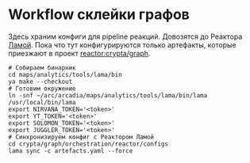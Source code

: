 # Workflow склейки графов 

Здесь храним конфиги для pipeline реакций. Довозятся до Реактора [Ламой](https://a.yandex-team.ru/arc/trunk/arcadia/maps/analytics/tools/lama).
Пока что тут конфигурируются только артефакты, которые приезжают в проект [reactor:crypta/graph](https://reactor.yandex-team.ru/browse?selected=7841506).

```
# Собираем бинарник 
cd maps/analytics/tools/lama/bin
ya make --checkout
# Готовим окружение
ln -snf ~/arc/arcadia/maps/analytics/tools/lama/bin/lama  /usr/local/bin/lama
export NIRVANA_TOKEN='<token>'
export YT_TOKEN='<token>'
export SOLOMON_TOKEN='<token>'
export JUGGLER_TOKEN='<token>'
# Синхронизируем конфиг с Реактором Ламой
cd crypta/graph/orchestration/reactor/configs
lama sync -c artefacts.yaml --force
```
